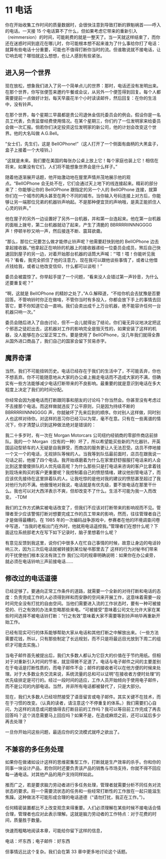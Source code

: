 # 11 电话

你在开始收集工作时间的质量数据时，会很快注意到导致打断的罪魁祸首——呼入的电话。一天接 15 个电话算不了什么，但如果考虑它带来的重新引入（reimmersion）的时间，可能耗费的就是一整天了。当一天就这样结束了，而你还在迷惑时间到底花在哪儿时，你可能根本想不起来谁为了什么事给你打了电话：就算有些电话十分重要，可能也不值得打断你当时的流。但谁敢说就不接电话，让它响去呢？哪怕就这么想想，也让人感到有些紧张。

## 进入另一个世界

现在放松，想象我们进入了另一个简单点儿的世界：那时，电话还没有发明出来。在那个世界，你写张便签来邀约午餐或会议，从另外一个便签得到回复。每个人都需要提前一点做好计划，每天早晨花半个小时读读邮件，然后回复：在你的生活中，没有铃声。

在那个世界，每个星期三早晨都是贵公司退休金信托委员会的例会。假设你是一名员工代表，负责监督经费使用情况。在某个星期三，你们约了一位发明家来给委员会做一次汇报。倘若你们决定投资这位发明家的新公司，他的计划会改变这个世界。他的大名叫做 A.G.Bell。

“女士们，先生们，这是 BelIOPhone!”（这人打开了一个侧面有曲柄的大黑盒子，盒子上接着一个大哑铃。）

“这就是未来。我们要在美国的每张办公桌上放上它！每个家庭也装上它！相信在将来，如果没有它们，人们将不能想象世界会是什么样子。”

随着他逐渐展开话题，他开始激动地在屋里声情并茂地展示他的观点。“BeIIOPhone 会无处不在，它们会通过天上地下的线连接起来。精彩的部分来了：你能够让你的 BeIIOPhone 跟指定的另一个人的 BelIOPhone 连接，就算你们在一个城市的两头甚至在两个不同的城市。当你输入号码连接上对方后，你能够让另一端那位兄弟的机器铃声响起。不是那种便宜货的声响哦，是真正能抓住人心灵的铃声。”

他在屋子的另外一边设置好了另外一台机器，并和第一台连起来。他在第一台机器的面板上拨号，第二台机器就动了起来，产生了清脆的 BBRRRRIINNNGGGG 声！停顿半秒又响一声，然后接连不断、震耳欲聋。

“那么，那位仁兄要怎么做才能停止铃声呢？他需要赶快到他的 BeIIOPhone 边去拿起接收器。”他拿起正在响铃的机器上的接收器递给一位委员会成员，煞后自己快速回到屋子的另一边，对着开始那台机器的话筒大声喊：“‘喂！喂！你能听见我吗？’看看，我完全抓住了他的注意力，现在我可以跟他谈些事情了，或者让他借点钱给我，或者让他改变信仰，什么都可以谈啦！”

委员会被震惊了。你举起手提了一个问题，“看来没人会错过第一声铃音，为什么还要重复呢？”

“啊，这就是 BeIIOPhone 的精妙之处了，”A.G.解释道，“不给你机会去犹豫是否要回答。不管响铃时你正在做啥，不管你当时有多投入，你都会放下手上的事情去回答它，要不你知道它会一直响。我们会卖出成千上万台机器，绝不能容许任何一台机器只响一次。”

委员会随后进入了自由讨论，但不一会儿就得出了结论。你们毫无异议地决定把这个邪恶之徒赶出去，这机器对工作的影响完全是毁灭性的，如果安装了这样的机器，没人能够在办公室正常工作。要是使用了 BeIIOPhone，没几年我们就得全靠从国外进口商品了，我们自己的国家会留下贸易赤字。

## 魔界奇谭

当然，我们不可能扭转历史。电话已经存在于我们的生活中了，不可能丢弃，你也不想丢弃。你不可能随意地从大家的办公桌上搬走电话而不造成大家的不满，但确实有一些方法能够减少电话打断带来的不良影响。最重要的就是意识到电话在多大程度上决定了我们的时间分配。

你经常会因为接电话而打断跟同事和朋友的讨论吗？你当然会。你甚至没有考虑过不去接那个电话。而这样做就违反了公平原则，只是因为持续不断的 BBRRRRIINNNGGGG 声，你就破坏了先来后到的顺序。你对别人这样做，同时别人也这样对待你。对这样的恶习你已经习以为常，毫不在意。只有在一些离谱的情况下，你才清楚认识到这种做法绝对是错误的：

我二十多岁时，有一次在 Morgan Motorcars 公司纽约经销商的零部件商店前排队。我的一个 Morgan（仅有的一种）坏了，所以希望能买些新的汽化器针。开英国运动型轿车的人无疑是自我罪受，而商店的服务更让人无法忍受。店员不停地接一个又一个的电话，无视排队等候的人。当我等到队伍最前面时，店员在跟我说一句话之前，他接了四个电话。我开始琢磨着为什么在家里舒舒服服打电话来的人会比到这里傻傻排队的人优先级高呢？为什么那些只是打电话来咨询的客户比拿着钱到现场来购买的客户更重要呢？我控制着自己的愤怒情绪，建议他别管电话了，而应该优先接待在这里排着队的人。让我吃惊的是他对我的建议的愤怒甚至超过了我对他行为的不满。他傲慢地对我说，电话就是有优先级，要不放电话在那里干什么。我也可以对大西洋表示不爽，但却改变不了什么。生活不可能为我一入而改变。
-TDM

我们的工作方式确实被电话改变了，但我们不应该对打断带来的影响视而不见。管理者至少应该警惕打断对想要完成工作的员工带来的影响，然而，往往管理者自己才是做得最糟的。在 1985 年的一次编码战争游戏中，参赛者在他的环境调查问卷中写道，“当我的老板出门在外时，他就用电话遥控我。”管理者们在想什么呢？下面这位系统部老大在写下如下记录时，脑子里想着什么呢？

有意见反馈到我这里，说你们中很多人在忙自己事情的时候，故意让身边的电话铃响三次，因为三次后电话就被转接到某位秘书那里去了 这样的行为对秘书们带来的干扰使他们根本没法有效工作 我们公司的规章明确说明：如果你在办公桌旁，就必须在电话铃响三声前接电话……

## 修改过的电话道德

已经足够了。要通向正常工作条件的道路，就需要一个全新的对待打断和电话的态度：负责完成工作的人必须得到祥和而安静的空间来开展工作，这意味着需要一段时间完全没有打扰的自由空间。当他们需要进入流的工作状态时，要有一种可被接受的、行之有效的办法来忽略那些来电。“可被接受”意味着公司文化允许大家在某些时间选择不被电话铃打断：“行之有效”意味着大家不需要等到铃声响毕再重新开始工作。

已经有现实可行的体系能够帮助大家从电话和其他打断之中解放出来。（一些方法需要花钱，所以，只有那些制定了长远规划，而不只是将最远目光放到下周二的组织才可能去实施。）

当电子邮件首先被提出后，我们大多数人都认为它巨大的价值在于节约用纸。但相对于对重新引入时间的节省，就显得微不足道了。电话与电子邮件之间的主要差别在于电话是打断性质的，而电子邮件不会；邮件的接收者可以在他方便的时候来处理。对于大多数业务交流来说，系统流量的总和可以证明“在接收者方便时处理”的优先级排定是可行的。经过一段时间的适应，工作人员开始倾向于使用电子邮件，而不是公司的内部电话。当然，并非所有电话都被替代了，只是大部分。

现在，我们大多数人已经坦然接受了语音留言或电子邮件。其实关键不在技术，而在于刁惯的改变。（认真的读者，请注意这个不停重复的体系。）我们需要扪心自问，为这样的消息或问题值得去打断目前的工作吗？我可以等目前工作完成了再去回答吗？这个消息需要马上回应吗？如果不是，在造成麻烦之前，还可以延后多少再去处理？

一旦你开始问这些问题，最适应你的交流模式就呼之欲出了。

## 不兼容的多任务处理

如果你在做诸如设计这样的思维密集型工作，打断就是生产效率的杀手。你和你的同事一块设计产品，若你同时还要负责该产品的销售与市场支持，你就不得不回应每一通电话。对其他产品的用户支持同样如此。

推而广之，若是要求脑力劳动者进行多任务处理，管理者就需要分析不同任务对流状态的要求。将一个需要流状态的任务和一些经常打断性的工作放在一起只能滋生焦躁。这种做法不可能形成合理的电话道德（“请勿打扰，我正在工作。”）。

任何精密装置都比不上改变观念来得重要。人们必须理解在某些时候不接电话合情合理，管理者也应对此表示理解。这就是脑力劳动者的工作特点：对于花费的时间，质量胜于数量。

快速而粗略地阅读本章，可能给你留下这样的信息，

电话：坏东西；电子邮件：好东西

但事情远比这个复杂。我们会在第 33 章中更多地讨论这个话题。
